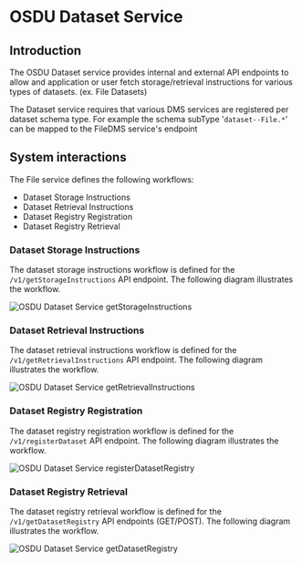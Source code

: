 # OSDU Dataset Service

## Introduction

The OSDU Dataset service provides internal and external API endpoints to allow and application or user fetch storage/retrieval instructions for various types of datasets.  (ex. File Datasets)

The Dataset service requires that various DMS services are registered per dataset schema type.  For example the schema subType '`dataset--File.*`' can be mapped to the FileDMS service's endpoint

## System interactions

The File service defines the following workflows:

* Dataset Storage Instructions
* Dataset Retrieval Instructions
* Dataset Registry Registration
* Dataset Registry Retrieval

### Dataset Storage Instructions

The dataset storage instructions workflow is defined for the `/v1/getStorageInstructions` API endpoint.  The following diagram illustrates the workflow.

![OSDU Dataset Service getStorageInstructions](/img/getStorageInstructions.png)

### Dataset Retrieval Instructions

The dataset retrieval instructions workflow is defined for the `/v1/getRetrievalInstructions` API endpoint.  The following diagram illustrates the workflow.

![OSDU Dataset Service getRetrievalInstructions](/img/getRetrievalInstructions.png)

### Dataset Registry Registration

The dataset registry registration workflow is defined for the `/v1/registerDataset` API endpoint. The following diagram illustrates the workflow.

![OSDU Dataset Service registerDatasetRegistry](/img/registerDatasetRegistry.png)

### Dataset Registry Retrieval

The dataset registry retrieval workflow is defined for the `/v1/getDatasetRegistry` API endpoints (GET/POST). The following diagram illustrates the workflow.

![OSDU Dataset Service getDatasetRegistry](/img/getDatasetRegistry.png)